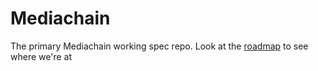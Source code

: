 # Mediachain
The primary Mediachain working spec repo. Look at the [roadmap](https://github.com/mediachain/mediachain/issues/1) to see where we're at
